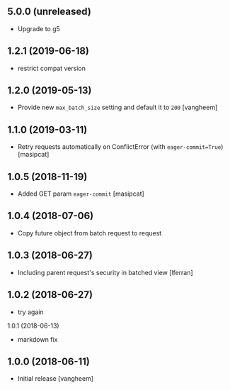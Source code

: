 5.0.0 (unreleased)
------------------

- Upgrade to g5


1.2.1 (2019-06-18)
------------------

- restrict compat version


1.2.0 (2019-05-13)
------------------

- Provide new `max_batch_size` setting and default it to `200`
  [vangheem]


1.1.0 (2019-03-11)
------------------

- Retry requests automatically on ConflictError (with `eager-commit=True`)
  [masipcat]


1.0.5 (2018-11-19)
------------------

- Added GET param `eager-commit` [masipcat]


1.0.4 (2018-07-06)
------------------

- Copy future object from batch request to request


1.0.3 (2018-06-27)
------------------

- Including parent request's security in batched view [lferran]


1.0.2 (2018-06-27)
------------------

- try again


1.0.1 (2018-06-13)

- markdown fix


## 1.0.0 (2018-06-11)

- Initial release
  [vangheem]
